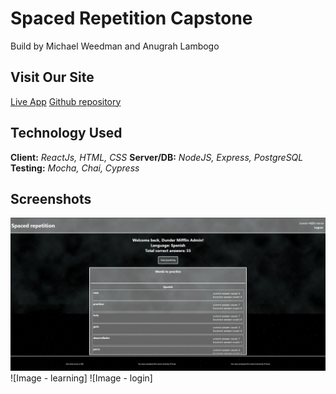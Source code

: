 # Spaced Repetition Capstone
Build by Michael Weedman and Anugrah Lambogo

## Visit Our Site
[Live App](https://spaced-rep-phi.now.sh/ "Spaced repetition")
[Github repository](https://github.com/thinkful-ei-iguana/michael-anugrah-spaced-repetition-server "Spaced repetition server")

## Technology Used

**Client:** *ReactJs, HTML, CSS*
**Server/DB:** *NodeJS, Express, PostgreSQL*
**Testing:** *Mocha, Chai, Cypress*

## Screenshots

![Image - dashboard](screenshots\Dashboard.PNG "dashboard")
![Image - learning]
![Image - login]
